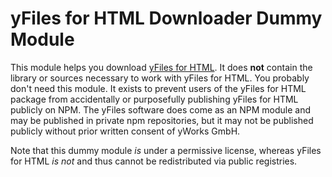# yFiles for HTML Downloader Dummy Module

This module helps you download [yFiles for HTML](https://yworks.com/yfileshtml?utm_source=npm&utm_medium=readme&utm_campaign=redirect). 
It does __not__ contain the library or sources necessary to work with
yFiles for HTML. You probably don't need this module. It exists to prevent users of the yFiles for HTML package from
accidentally or purposefully publishing yFiles for HTML publicly on NPM. The yFiles software does come as an NPM module and may
be published in private npm repositories, but it may not be published publicly without prior written consent of yWorks GmbH.

Note that this dummy module _is_ under a permissive license, whereas yFiles for HTML _is not_ and thus cannot be redistributed via public registries.
